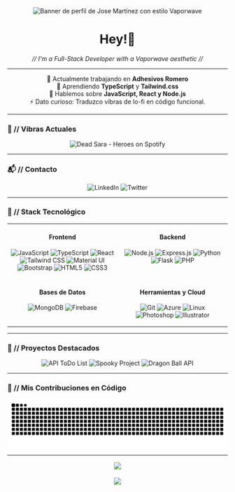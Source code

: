 <div align="center">
  <img src="https://i.ibb.co/8g4KGMT9/banner-github.jpg" alt="Banner de perfil de Jose Martínez con estilo Vaporwave" />
</div>

<div align="center">
  <h1>Hey!👋</h1>
  <em>//  I'm a Full-Stack Developer with a Vaporwave aesthetic //</em>
</div>

---

<p align="center">
  🔭 Actualmente trabajando en <strong>Adhesivos Romero</strong>
  <br>
  🌱 Aprendiendo <strong>TypeScript</strong> y <strong>Tailwind.css</strong>
  <br>
  💬 Hablemos sobre <strong>JavaScript, React y Node.js</strong>
  <br>
  ⚡ Dato curioso: Traduzco vibras de lo-fi en código funcional.
</p>

---

### 🎵 // Vibras Actuales

<div align="center">
  <a href="https://open.spotify.com/track/5v6gCeej2n10m2f22h9p6E" target="_blank" style="text-decoration:none !important;">
    <img src="https://img.shields.io/badge/Dead%20Sara%20-%20Heroes-FF71CE?style=for-the-badge&logo=spotify&logoColor=white&labelColor=1DB954" alt="Dead Sara - Heroes on Spotify"/>
  </a>
</div>

---

### 📬 // Contacto

<p align="center">
  <a href="https://www.linkedin.com/in/josemtnezng/" target="_blank" style="text-decoration:none !important;">
    <img src="https://img.shields.io/badge/LinkedIn-B967FF?style=for-the-badge&logo=linkedin&logoColor=white" alt="LinkedIn"/>
  </a>
  <a href="https://twitter.com/joseincode" target="_blank" style="text-decoration:none !important;">
    <img src="https://img.shields.io/badge/Twitter-FF71CE?style=for-the-badge&logo=twitter&logoColor=white" alt="Twitter"/>
  </a>
</p>

---

### 💾 // Stack Tecnológico

<table>
  <tr>
    <td valign="top" width="50%">
      <h4 align="center">Frontend</h4>
      <p align="center">
        <img src="https://img.shields.io/badge/JavaScript-F7DF1E?style=for-the-badge&logo=javascript&logoColor=black" alt="JavaScript"/>
        <img src="https://img.shields.io/badge/TypeScript-01CDFE?style=for-the-badge&logo=typescript&logoColor=white" alt="TypeScript"/>
        <img src="https://img.shields.io/badge/React-61DAFB?style=for-the-badge&logo=react&logoColor=black" alt="React"/>
        <img src="https://img.shields.io/badge/Tailwind_CSS-38B2AC?style=for-the-badge&logo=tailwind-css&logoColor=white" alt="Tailwind CSS"/>
        <img src="https://img.shields.io/badge/Material%20UI-B967FF?style=for-the-badge&logo=mui&logoColor=white" alt="Material UI"/>
        <img src="https://img.shields.io/badge/Bootstrap-FF71CE?style=for-the-badge&logo=bootstrap&logoColor=white" alt="Bootstrap"/>
        <img src="https://img.shields.io/badge/HTML5-E34F26?style=for-the-badge&logo=html5&logoColor=white" alt="HTML5"/>
        <img src="https://img.shields.io/badge/CSS3-1572B6?style=for-the-badge&logo=css3&logoColor=white" alt="CSS3"/>
      </p>
    </td>
    <td valign="top" width="50%">
      <h4 align="center">Backend</h4>
      <p align="center">
        <img src="https://img.shields.io/badge/Node.js-05FFA1?style=for-the-badge&logo=node.js&logoColor=black" alt="Node.js"/>
        <img src="https://img.shields.io/badge/Express.js-B967FF?style=for-the-badge&logo=express&logoColor=white" alt="Express.js"/>
        <img src="https://img.shields.io/badge/Python-FF71CE?style=for-the-badge&logo=python&logoColor=white" alt="Python"/>
        <img src="https://img.shields.io/badge/Flask-01CDFE?style=for-the-badge&logo=flask&logoColor=white" alt="Flask"/>
        <img src="https://img.shields.io/badge/PHP-B967FF?style=for-the-badge&logo=php&logoColor=white" alt="PHP"/>
      </p>
    </td>
  </tr>
  <tr>
    <td valign="top" width="50%">
      <h4 align="center">Bases de Datos</h4>
      <p align="center">
        <img src="https://img.shields.io/badge/MongoDB-05FFA1?style=for-the-badge&logo=mongodb&logoColor=black" alt="MongoDB"/>
        <img src="https://img.shields.io/badge/Firebase-FFCA28?style=for-the-badge&logo=firebase&logoColor=black" alt="Firebase"/>
      </p>
    </td>
    <td valign="top" width="50%">
      <h4 align="center">Herramientas y Cloud</h4>
      <p align="center">
        <img src="https://img.shields.io/badge/Git-F05032?style=for-the-badge&logo=git&logoColor=white" alt="Git"/>
        <img src="https://img.shields.io/badge/Azure-01CDFE?style=for-the-badge&logo=microsoftazure&logoColor=white" alt="Azure"/>
        <img src="https://img.shields.io/badge/Linux-FFCA28?style=for-the-badge&logo=linux&logoColor=black" alt="Linux"/>
        <img src="https://img.shields.io/badge/Photoshop-B967FF?style=for-the-badge&logo=adobephotoshop&logoColor=white" alt="Photoshop"/>
        <img src="https://img.shields.io/badge/Illustrator-FF71CE?style=for-the-badge&logo=adobeillustrator&logoColor=white" alt="Illustrator"/>
      </p>
    </td>
  </tr>
</table>

---

### 🚀 // Proyectos Destacados

<p align="center">
  <a href="https://github.com/4GeeksAcademy/spain-fs-pt-115-Jose-Martinez-API-ToDoList" target="_blank" style="text-decoration:none !important;">
    <img src="https://img.shields.io/badge/-📝%20API%20ToDo%20List-B967FF?style=for-the-badge" alt="API ToDo List"/>
  </a>
   
  <a href="https://github.com/Josemtnezng/Spooky-project" target="_blank" style="text-decoration:none !important;">
    <img src="https://img.shields.io/badge/-👻%20Spooky%20Project-FF71CE?style=for-the-badge" alt="Spooky Project"/>
  </a>
   
  <a href="https://github.com/Josemtnezng/Dragon-Ball-Api" target="_blank" style="text-decoration:none !important;">
    <img src="https://img.shields.io/badge/-🐉%20Dragon%20Ball%20API-01CDFE?style=for-the-badge" alt="Dragon Ball API"/>
  </a>
</p>

---

### 🐍 // Mis Contribuciones en Código

<div align="center">
  <img src="https://raw.githubusercontent.com/Josemtnezng/Josemtnezng/output/github-contribution-grid-snake-vaporwave.svg" alt="serpiente de github" />
</div>

---

<div align="center">
  <img src="https://komarev.com/ghpvc/?username=josemtnezng&style=flat-square&color=01CDFE" align="center" />
  <br><br>
  <a href="https://paypal.me/josemtnezng" target="_blank" style="display: inline-block; text-decoration:none !important;">
    <img src="https://img.shields.io/badge/Cómprame_un_Fiji_Water-FF71CE.svg?style=for-the-badge&logo=paypal&logoColor=white" align="center" />
  </a>
</div>
